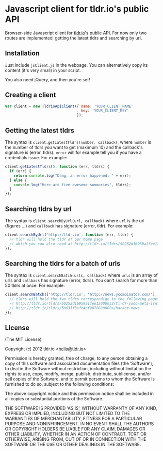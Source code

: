 # Javascript client for tldr.io's public API

Browser-side Javascript client for <a href="tldr.io">tldr.io</a>'s
public API. For now only two routes are implemented: getting the latest tldrs and searching by url.

## Installation
Just include `jsClient.js` in the webpage. You can alternatively copy
its content (it's very small) in your script.

You also need jQuery, and then you're set!


## Creating a client
```javascript
var client = new TldrioApiClient({ name: 'YOUR_CLIENT_NAME'
                                 , key: 'YOUR_CLIENT_KEY'
                                 });

```

## Getting the latest tldrs
The syntax is `client.getLatestTldrs(number, callback)`, where `number` is the number of tldrs you want to get (maximum 10) and the callback's signature is (error, tldrs). `error` will for example tell you if you have a credentials issue. For example:

```javascript
client.getLatestTldrs(5, function (err, tldrs) {
  if (err) {
    return console.log("Dang, an error happened: " + err);
  } else {
    console.log("Here are five awesome summaries", tldrs);
  }
});
```

## Searching tldrs by url
The syntax is `client.searchByUrl(url, callback)` where `url` is the url (figures ...) and `callback` has signature (error, tldr). For example:

```javascript
client.searchByUrl('http://tldr.io', function (err, tldr) {
  // tldr will hold the tldr of our home page
  // which you can also read at http://tldr.io/tldrs/50252d16959a1fee13000052/tl-dr-sooo-meta-isnt-it
});
```

## Searching the tldrs for a batch of urls
The syntax is `client.searchBatch(urls, callback)` where `urls` is an array of urls and `callback` has signature (error, tldrs). You can't search for more than 50 tldrs at once. For example:

```javascript
client.searchBatch(['http://tldr.io', 'http://news.ycombinator.com/'], function (err, tldr) {
  // tldrs will hold the two tldrs correspondign to the following pages:
  // http://tldr.io/tldrs/50252d16959a1fee13000052/tl-dr-sooo-meta-isnt-it
  // http://tldr.io/tldrs/50633f3cfc4cf9870800000a/hacker-news
});
```

## License 

(The MIT License)

Copyright (c) 2012 tldr.io &lt;hello@tldr.io&gt;

Permission is hereby granted, free of charge, to any person obtaining
a copy of this software and associated documentation files (the
'Software'), to deal in the Software without restriction, including
without limitation the rights to use, copy, modify, merge, publish,
distribute, sublicense, and/or sell copies of the Software, and to
permit persons to whom the Software is furnished to do so, subject to
the following conditions:

The above copyright notice and this permission notice shall be
included in all copies or substantial portions of the Software.

THE SOFTWARE IS PROVIDED 'AS IS', WITHOUT WARRANTY OF ANY KIND,
EXPRESS OR IMPLIED, INCLUDING BUT NOT LIMITED TO THE WARRANTIES OF
MERCHANTABILITY, FITNESS FOR A PARTICULAR PURPOSE AND NONINFRINGEMENT.
IN NO EVENT SHALL THE AUTHORS OR COPYRIGHT HOLDERS BE LIABLE FOR ANY
CLAIM, DAMAGES OR OTHER LIABILITY, WHETHER IN AN ACTION OF CONTRACT,
TORT OR OTHERWISE, ARISING FROM, OUT OF OR IN CONNECTION WITH THE
SOFTWARE OR THE USE OR OTHER DEALINGS IN THE SOFTWARE.

